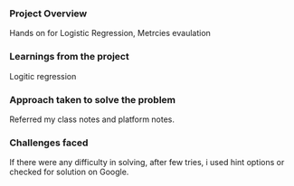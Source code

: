 ### Project Overview

 Hands on for Logistic Regression, Metrcies evaulation


### Learnings from the project

 Logitic regression


### Approach taken to solve the problem

 Referred my class notes and platform notes. 


### Challenges faced

 If there were any difficulty in solving, after few tries, i used hint options or checked for solution on Google.



